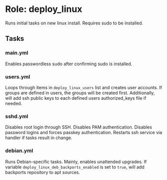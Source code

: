 # Role: deploy_linux

Runs initial tasks on new linux install. Requires sudo to be installed. 

## Tasks

### main.yml

Enables passwordless sudo after confirming sudo is installed.

### users.yml

Loops through items in `deploy_linux_users` list and creates user accounts. If groups are defined in users, the groups will be created first. Additionally, will add ssh public keys to each defined users authorized_keys file if needed. 

### sshd.yml

Disables root login through SSH. Disables PAM authentication. Disables password logins and forces passkey authentication. Restarts ssh service via handler if tasks result in change.

### debian.yml

Runs Debian-specific tasks. Mainly, enables unattended upgrades. If variable `deploy_linux_deb_backports_enabled` is set to `true`, will add backports repository to apt sources. 
